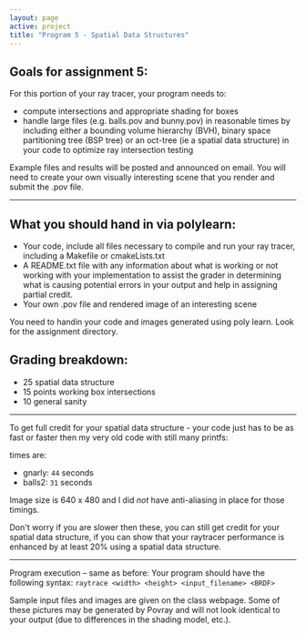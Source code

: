 ```yaml
---
layout: page
active: project
title: "Program 5 - Spatial Data Structures"
---
```


## Goals for assignment 5:

For this portion of your ray tracer, your program needs to:

- compute intersections and appropriate shading for boxes
- handle large files (e.g. balls.pov and bunny.pov) in reasonable times by including either a bounding volume hierarchy (BVH), binary space partitioning tree (BSP tree) or an oct-tree (ie a spatial data structure) in your code to optimize ray intersection testing

Example files and results will be posted and announced on email.
You will need to create your own visually interesting scene that you render and submit the .pov file.

---

## What you should hand in via polylearn:

- Your code, include all files necessary to compile and run your ray tracer, including a Makefile or cmakeLists.txt
- A README.txt file with any information about what is working or not working with your implementation to assist the grader in determining what is causing potential errors in your output and help in assigning partial credit.
- Your own .pov file and rendered image of an interesting scene

You need to handin your code and images generated using poly learn.
Look for the assignment directory.

## Grading breakdown:

- 25 spatial data structure
- 15 points working box intersections
- 10  general sanity

---

To get full credit for your spatial data structure - your code just has to be as fast or faster then my very old code with still many printfs:

times are:

- gnarly: `44` seconds
- balls2: `31` seconds

Image size is 640 x 480 and I did *not* have anti-aliasing in place for those timings.

Don't worry if you are slower then these, you can still get credit for your spatial data structure, if you can show that your raytracer performance is enhanced by at least 20% using a spatial data structure.

---

Program execution – same as before:
Your program should have the following syntax:
  `raytrace <width> <height> <input_filename> <BRDF>`

Sample input files and images are given on the class webpage.
Some of these pictures may be generated by Povray and will not look identical to your output (due to differences in the shading model, etc.).
